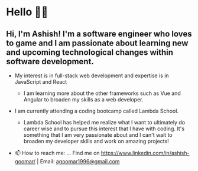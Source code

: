 # Hello 👋🏽
## Hi, I'm Ashish! I'm a software engineer who loves to game and I am passionate about learning new and upcoming technological changes within software development. 
- My interest is in full-stack web development and expertise is in JavaScript and React
  - I am learning more about the other frameworks such as Vue and Angular to broaden my skills as a web developer.
- I am currently attending a coding bootcamp called Lambda School. 
  - Lambda School has helped me realize what I want to ultimately do career wise and to pursue this interest that I have with coding. It's something that I am very passionate about and I can't wait to broaden my developer skills and work on amazing projects!

- 📫 How to reach me: ... Find me on https://www.linkedin.com/in/ashish-goomar/ | Email: agoomar1996@gmail.com

